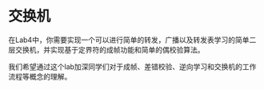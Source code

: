 # 交换机

在Lab4中，你需要实现一个可以进行简单的转发，广播以及转发表学习的简单二层交换机，并实现基于定界符的成帧功能和简单的偶校验算法。

我们希望通过这个lab加深同学们对于成帧、差错校验、逆向学习和交换机的工作流程等概念的理解。